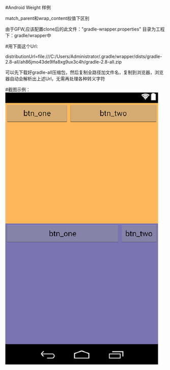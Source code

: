 #Android Weight 样例    
 
match_parent和wrap_content权值下区别    

由于GFW,应该配置clone后的此文件："gradle-wrapper.properties" 目录为工程下：gradle/wrapper中    

#用下面这个Url:  

distributionUrl=file:///C:/Users/Administrator/.gradle/wrapper/dists/gradle-2.8-all/ah86jmo43de9lfa8xg9ux3c4h/gradle-2.8-all.zip  

可以先下载好gradle-all压缩包，然后复制全路径加文件名，复制到浏览器，浏览器自动会解析出上述Url，无需再处理各种转义字符  

#截图示例：  
![示例](https://github.com/somewhater/AndroidWeightDemo/blob/master/picture/layout-2015-12-18-143012.png) 
